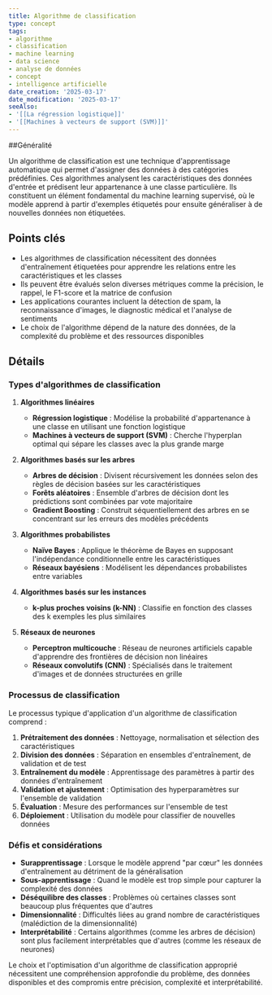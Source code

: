 ```yaml
---
title: Algorithme de classification
type: concept
tags:
- algorithme
- classification
- machine learning
- data science
- analyse de données
- concept
- intelligence artificielle
date_creation: '2025-03-17'
date_modification: '2025-03-17'
seeAlso:
- '[[La régression logistique]]'
- '[[Machines à vecteurs de support (SVM)]]'
---
```

##Généralité

Un algorithme de classification est une technique d'apprentissage automatique qui permet d'assigner des données à des catégories prédéfinies. Ces algorithmes analysent les caractéristiques des données d'entrée et prédisent leur appartenance à une classe particulière. Ils constituent un élément fondamental du machine learning supervisé, où le modèle apprend à partir d'exemples étiquetés pour ensuite généraliser à de nouvelles données non étiquetées.

## Points clés

- Les algorithmes de classification nécessitent des données d'entraînement étiquetées pour apprendre les relations entre les caractéristiques et les classes
- Ils peuvent être évalués selon diverses métriques comme la précision, le rappel, le F1-score et la matrice de confusion
- Les applications courantes incluent la détection de spam, la reconnaissance d'images, le diagnostic médical et l'analyse de sentiments
- Le choix de l'algorithme dépend de la nature des données, de la complexité du problème et des ressources disponibles

## Détails

### Types d'algorithmes de classification

1. **Algorithmes linéaires**
   - **Régression logistique** : Modélise la probabilité d'appartenance à une classe en utilisant une fonction logistique
   - **Machines à vecteurs de support (SVM)** : Cherche l'hyperplan optimal qui sépare les classes avec la plus grande marge

2. **Algorithmes basés sur les arbres**
   - **Arbres de décision** : Divisent récursivement les données selon des règles de décision basées sur les caractéristiques
   - **Forêts aléatoires** : Ensemble d'arbres de décision dont les prédictions sont combinées par vote majoritaire
   - **Gradient Boosting** : Construit séquentiellement des arbres en se concentrant sur les erreurs des modèles précédents

3. **Algorithmes probabilistes**
   - **Naïve Bayes** : Applique le théorème de Bayes en supposant l'indépendance conditionnelle entre les caractéristiques
   - **Réseaux bayésiens** : Modélisent les dépendances probabilistes entre variables

4. **Algorithmes basés sur les instances**
   - **k-plus proches voisins (k-NN)** : Classifie en fonction des classes des k exemples les plus similaires

5. **Réseaux de neurones**
   - **Perceptron multicouche** : Réseau de neurones artificiels capable d'apprendre des frontières de décision non linéaires
   - **Réseaux convolutifs (CNN)** : Spécialisés dans le traitement d'images et de données structurées en grille

### Processus de classification

Le processus typique d'application d'un algorithme de classification comprend :
1. **Prétraitement des données** : Nettoyage, normalisation et sélection des caractéristiques
2. **Division des données** : Séparation en ensembles d'entraînement, de validation et de test
3. **Entraînement du modèle** : Apprentissage des paramètres à partir des données d'entraînement
4. **Validation et ajustement** : Optimisation des hyperparamètres sur l'ensemble de validation
5. **Évaluation** : Mesure des performances sur l'ensemble de test
6. **Déploiement** : Utilisation du modèle pour classifier de nouvelles données

### Défis et considérations

- **Surapprentissage** : Lorsque le modèle apprend "par cœur" les données d'entraînement au détriment de la généralisation
- **Sous-apprentissage** : Quand le modèle est trop simple pour capturer la complexité des données
- **Déséquilibre des classes** : Problèmes où certaines classes sont beaucoup plus fréquentes que d'autres
- **Dimensionnalité** : Difficultés liées au grand nombre de caractéristiques (malédiction de la dimensionnalité)
- **Interprétabilité** : Certains algorithmes (comme les arbres de décision) sont plus facilement interprétables que d'autres (comme les réseaux de neurones)

Le choix et l'optimisation d'un algorithme de classification approprié nécessitent une compréhension approfondie du problème, des données disponibles et des compromis entre précision, complexité et interprétabilité.